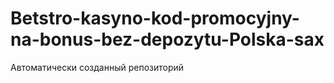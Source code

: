 # Betstro-kasyno-kod-promocyjny-na-bonus-bez-depozytu-Polska-sax
Автоматически созданный репозиторий
